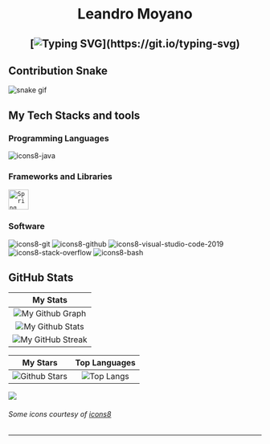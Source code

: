 <h1 align="center">
Leandro Moyano

  
  <h2 align="center">
    
[![Typing SVG](https://readme-typing-svg.herokuapp.com?duration=3000&center=true&width=450&lines=Welcome+to+my+Github+page!;I'm+Leandro+Moyano;I'm+a+student+in+Tucumán,+Argentina.;Always+looking+for+knowledge!)](https://git.io/typing-svg)


## Contribution Snake 
![snake gif](https://github.com/null3000/null3000/blob/output/github-contribution-grid-snake.svg)

## My Tech Stacks and tools

### Programming Languages

<p>
  



![icons8-java](https://user-images.githubusercontent.com/76852813/172716937-4574740e-2d2e-4326-af3b-4a42bad058c1.svg)




### Frameworks and Libraries

<p>

<a>
	<code><img src="https://github.com/oHTGo/oHTGo/blob/main/images/spring.svg" alt="Spring" height="40"/></code>
</a>


### Software

<p>
	
![icons8-git](https://user-images.githubusercontent.com/76852813/172722126-2495793f-c4f3-43cc-bfb2-14e1d6f4d3a2.svg)
![icons8-github](https://user-images.githubusercontent.com/76852813/172732353-d8b662eb-8f1c-453a-82f4-00132b440aaa.svg)
![icons8-visual-studio-code-2019](https://user-images.githubusercontent.com/76852813/172722742-4c84455a-830a-4f69-8dcd-ac9437e52251.svg)
![icons8-stack-overflow](https://user-images.githubusercontent.com/76852813/172722286-8f3ffc2b-593a-4670-9e9f-c77154f6763c.svg)
![icons8-bash](https://user-images.githubusercontent.com/76852813/172722833-c1dafe34-7340-4220-a115-81dce56b1746.svg)







	
## GitHub Stats


|                                                                     My Stats	                                                                         |
|:------------------------------------------------------------------------------------------------------------------------------------------------------:|
| ![My Github Graph](https://activity-graph.herokuapp.com/graph?username=leomoyano1&theme=react-dark&hide_border=true&area=true) |
| ![My Github Stats](https://github-readme-stats.vercel.app/api?username=leomoyano1&show_icons=true&theme=algolia)              | 
| ![My GitHub Streak](https://github-readme-streak-stats.herokuapp.com/?user=leomoyano1&theme=algolia)                    | 
    

|                                                                                                      My Stars                                                                                                       |                                                           Top Languages                                                           |      
|:-------------------------------------------------------------------------------------------------------------------------------------------------------------------------------------------------------------------------:|:---------------------------------------------------------------------------------------------------------------------------------:|
| ![Github Stars](https://github-readme-stats.vercel.app/api?username=leomoyano1&show_icons=true&locale=en&count_private=true&hide_rank=true&custom_title=My%20GitHub%20Stats&disable_animations=false&theme=algolia)| ![Top Langs](https://github-readme-stats.vercel.app/api/top-langs/?username=null3000&langs_count=8&theme=algolia)
	
![](https://komarev.com/ghpvc/?username=leomoyano1&style=flat-square)

###### Some icons courtesy of [icons8](https://icons8.com/)

------
